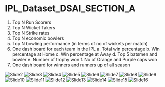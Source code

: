 # IPL_Dataset_DSAI_SECTION_A

1.	Top N Run Scorers
2.	Top N Wicket Takers
3.	Top N Strike rates
4.	Top N economic bowlers
5.	Top N bowling performance (in terms of no of wickets per match)
6.	One dash board for each team in the IPL 
  a.	Total win percentage 
  b.	Win percentage at Home
  c.	Win percentage at Away
  d.	Top 5 batsmen and bowler
  e.	Number of trophy won
  f.	No of Orange and Purple caps won
8.	One dash board for winners and runners up of all season 

![Slide2](https://github.com/Sindhujaa1298/IPL_Dataset_DSAI_SECTION_A/assets/169484643/ed787a52-c570-49a5-a02a-b9f623dca549)
![Slide3](https://github.com/Sindhujaa1298/IPL_Dataset_DSAI_SECTION_A/assets/169484643/556b7d5a-63dc-41ae-964e-d1dfec504a99)
![Slide4](https://github.com/Sindhujaa1298/IPL_Dataset_DSAI_SECTION_A/assets/169484643/42729499-6c49-413b-a2f3-43fffc6cb4da)
![Slide5](https://github.com/Sindhujaa1298/IPL_Dataset_DSAI_SECTION_A/assets/169484643/320791ea-300a-4700-8438-a352e588f2e1)
![Slide6](https://github.com/Sindhujaa1298/IPL_Dataset_DSAI_SECTION_A/assets/169484643/89dc6966-6e04-404c-9801-4e2b975e7dd7)
![Slide7](https://github.com/Sindhujaa1298/IPL_Dataset_DSAI_SECTION_A/assets/169484643/38de461d-e66f-4f12-a38d-90f72acb34c2)
![Slide8](https://github.com/Sindhujaa1298/IPL_Dataset_DSAI_SECTION_A/assets/169484643/77454844-eee2-4634-a4f6-7713bf8c4de8)
![Slide9](https://github.com/Sindhujaa1298/IPL_Dataset_DSAI_SECTION_A/assets/169484643/15e8a17b-560a-4d31-9772-ecac327ee499)
![Slide10](https://github.com/Sindhujaa1298/IPL_Dataset_DSAI_SECTION_A/assets/169484643/4cecb225-14db-42c8-8eec-bbb4799c4c5c)
![Slide11](https://github.com/Sindhujaa1298/IPL_Dataset_DSAI_SECTION_A/assets/169484643/d35fe307-810b-49d5-bfd4-e4bac32744cd)
![Slide12](https://github.com/Sindhujaa1298/IPL_Dataset_DSAI_SECTION_A/assets/169484643/368f263b-62b9-4686-b2d3-09804876879c)
![Slide13](https://github.com/Sindhujaa1298/IPL_Dataset_DSAI_SECTION_A/assets/169484643/a6a62579-d674-47c2-b07b-117b46d9350a)
![Slide14](https://github.com/Sindhujaa1298/IPL_Dataset_DSAI_SECTION_A/assets/169484643/cf7d183f-deac-46f2-bf51-286e4bbed766)
![Slide15](https://github.com/Sindhujaa1298/IPL_Dataset_DSAI_SECTION_A/assets/169484643/9645c31d-653c-4242-8a2e-3f09cb2f1358)
![Slide16](https://github.com/Sindhujaa1298/IPL_Dataset_DSAI_SECTION_A/assets/169484643/e48442dd-8a91-4cc6-888b-4009d2fb9d9c)
